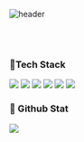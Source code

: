 

![header](https://capsule-render.vercel.app/api?type=soft&color=auto&text=YoungHoon's%Git&fontSize=40&animation=twinkling)

<br/>
<br/>

### 🔨Tech Stack

<span><img src="https://img.shields.io/badge/TypeScript-3178C6?style=flat&logo=TypeScript&logoColor=white"/> <img src="https://img.shields.io/badge/React-61DAFB?style=flat&logo=React&logoColor=white"/> <img src="https://img.shields.io/badge/Nest-E0234E?style=flat&logo=NestJS&logoColor=white"/> <img src="https://img.shields.io/badge/Docker-2496ED?style=flat&logo=Docker&logoColor=white"/> <img src="https://img.shields.io/badge/HTML5-E34F26?style=flat&logo=HTML5&logoColor=white"/> <img src="https://img.shields.io/badge/CSS3-1572B6?style=flat&logo=CSS3&logoColor=white"/> </span>


### 🌱 Github Stat
![](https://github-readme-stats.vercel.app/api?username=younghoonKimm&show_icons=true)
